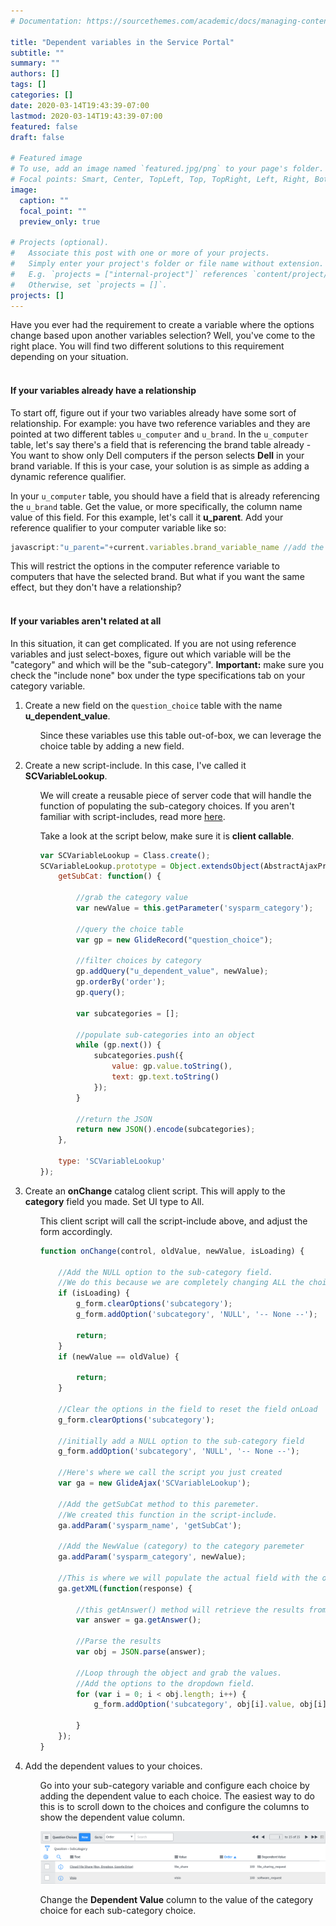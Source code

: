 ```yaml
---
# Documentation: https://sourcethemes.com/academic/docs/managing-content/

title: "Dependent variables in the Service Portal"
subtitle: ""
summary: ""
authors: []
tags: []
categories: []
date: 2020-03-14T19:43:39-07:00
lastmod: 2020-03-14T19:43:39-07:00
featured: false
draft: false

# Featured image
# To use, add an image named `featured.jpg/png` to your page's folder.
# Focal points: Smart, Center, TopLeft, Top, TopRight, Left, Right, BottomLeft, Bottom, BottomRight.
image:
  caption: ""
  focal_point: ""
  preview_only: true

# Projects (optional).
#   Associate this post with one or more of your projects.
#   Simply enter your project's folder or file name without extension.
#   E.g. `projects = ["internal-project"]` references `content/project/deep-learning/index.md`.
#   Otherwise, set `projects = []`.
projects: []
---
```

Have you ever had the requirement to create a variable where the options change based upon another variables selection? Well, you've come to the right place. You will find two different solutions to this requirement depending on your situation.
<br>
<br>

<h4>If your variables already have a relationship</h4>

To start off, figure out if your two variables already have some sort of relationship. For example: you have two reference
variables and they are pointed at two different tables `u_computer` and `u_brand`. In the `u_computer` table, let's say there's a field that is referencing the brand table already - You want to show only Dell computers if the person selects **Dell** in your brand variable. If this is your case, your solution is as simple as adding a dynamic reference qualifier.

In your `u_computer` table, you should have a field that is already referencing the `u_brand` table. Get the value, or more specifically, the column name value of this field. For this example, let's call it **u_parent**. Add your reference qualifier to your computer variable like so:

```js
javascript:"u_parent="+current.variables.brand_variable_name //add the brand variable name
```

This will restrict the options in the computer reference variable to computers that have the selected brand. But what if you want the same effect, but they don't have a relationship?
<br>
<br>

<h4>If your variables aren't related at all</h4>

In this situation, it can get complicated. If you are not using reference variables and just select-boxes, figure out which variable will be the "category" and which will be the "sub-category". **Important:** make sure you check the "include none" box  under the type specifications tab on your category variable.

<ol>
<li>

Create a new field on the `question_choice` table with the name **u_dependent_value**.
</li>
<ul>

Since these variables use this table out-of-box, we can leverage the choice table by adding a new field.
</ul>
<li>

Create a new script-include. In this case, I've called it **SCVariableLookup**.
</li>
<ol>

We will create a reusable piece of server code that will handle the function of populating the sub-category choices. If you aren't familiar with script-includes, read more [here](https://docs.servicenow.com/bundle/orlando-application-development/page/script/server-scripting/concept/c_ScriptIncludes.html).

Take a look at the script below, make sure it is **client callable**.

```js
var SCVariableLookup = Class.create();
SCVariableLookup.prototype = Object.extendsObject(AbstractAjaxProcessor, {
    getSubCat: function() {

        //grab the category value
        var newValue = this.getParameter('sysparm_category');

        //query the choice table
        var gp = new GlideRecord("question_choice");

        //filter choices by category
        gp.addQuery("u_dependent_value", newValue);
        gp.orderBy('order');
        gp.query();

        var subcategories = [];

        //populate sub-categories into an object
        while (gp.next()) {
            subcategories.push({
                value: gp.value.toString(),
                text: gp.text.toString()
            });
        }

        //return the JSON
        return new JSON().encode(subcategories);
    },

    type: 'SCVariableLookup'
});
```

</ol>
<li>

Create an **onChange** catalog client script. This will apply to the **category** field you made. Set UI type to All.
</li>
<ol>

This client script will call the script-include above, and adjust the form accordingly.

```js
function onChange(control, oldValue, newValue, isLoading) {

    //Add the NULL option to the sub-category field.
    //We do this because we are completely changing ALL the choices in the field.
    if (isLoading) {
        g_form.clearOptions('subcategory');
        g_form.addOption('subcategory', 'NULL', '-- None --');

        return;
    }
    if (newValue == oldValue) {

        return;
    }

    //Clear the options in the field to reset the field onLoad
    g_form.clearOptions('subcategory');

    //initially add a NULL option to the sub-category field
    g_form.addOption('subcategory', 'NULL', '-- None --');

    //Here's where we call the script you just created
    var ga = new GlideAjax('SCVariableLookup');

    //Add the getSubCat method to this paremeter.
    //We created this function in the script-include.
    ga.addParam('sysparm_name', 'getSubCat');

    //Add the NewValue (category) to the category paremeter
    ga.addParam('sysparm_category', newValue);

    //This is where we will populate the actual field with the options that are related to the category
    ga.getXML(function(response) {

        //this getAnswer() method will retrieve the results from the server-side code.
        var answer = ga.getAnswer();

        //Parse the results
        var obj = JSON.parse(answer);

        //Loop through the object and grab the values.
        //Add the options to the dropdown field.
        for (var i = 0; i < obj.length; i++) {
            g_form.addOption('subcategory', obj[i].value, obj[i].text);

        }
    });
}
```
</ol>
<li>

Add the dependent values to your choices.
</li>
<ol>

Go into your sub-category variable and configure each choice by adding the dependent value to each choice. The easiest way to do this is to scroll down to the choices and configure the columns to show the dependent value column.

![screenshot](Screenshot.PNG)

Change the **Dependent Value** column to the value of the category choice for each sub-category choice.

</ol>
</ol>
  

